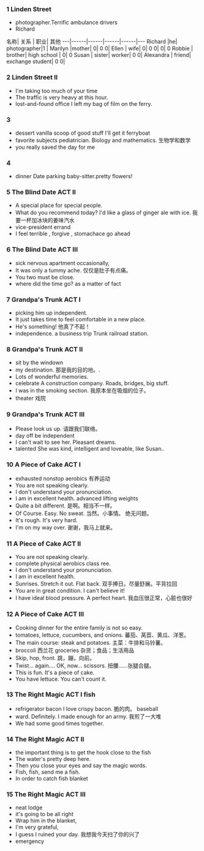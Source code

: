 ### 1 Linden Street
* photographer.Terrific ambulance drivers
* Richard

名称| 关系 | 职业|  其他
---|------|------|------|------|---
Richard  |he| photographer|1 |
Marilyn |mother| 0| 0 0|
Ellen | wife| 0| 0 0| 0| 0
Robbie | brother| high school |  0| 0
Susan | sister| worker| 0 0| 
Alexandra | friend| exchange student| 0 0| 

### 2 Linden Street II
* I'm taking too much of your time
* The traffic is very heavy at this hour.
* lost-and-found office I left my bag of film on the ferry. 
### 3
* dessert  vanilla  scoop of   good stuff I'll get it ferryboat
 * favorite subjects pediatrician. Biology and mathematics. 生物学和数学
 * you really saved the day for me

 ### 4
 * dinner Date  parking  baby-sitter.pretty flowers!


### 5 The Blind Date  ACT II
* A special place for special people. 
* What do you recommend today?  I'd like a glass of ginger ale with ice. 我要一杯加冰块的姜味汽水
* vice-president   errand 
* I feel terrible , forgive , stomachace go ahead

### 6 The Blind Date  ACT III
* sick nervous apartment occasionally, 
* It was only a tummy ache. 仅仅是肚子有点痛。
* You two must be close. 
* where did the time go? as a matter of fact 


### 7 Grandpa's Trunk ACT I

* picking him up  independent.
* It just takes time to feel comfortable in a new place.
* He's something! 他真了不起！
* independence. a business trip  Trunk railroad station.

### 8 Grandpa's Trunk ACT II

* sit by the windown
* my destination. 那是我的目的地。.
* Lots of wonderful memories. 
* celebrate A construction company. Roads, bridges, big stuff.
* I was in the smoking section. 我原本坐在吸烟的位子。
* theater 戏院
### 9 Grandpa's Trunk ACT III

* Please look us up. 请跟我们联络。
* day off  be independent
* I can't wait to see her.  Pleasant dreams. 
* talented She was kind, intelligent and loveable, like Susan..

### 10 A Piece of Cake ACT I
* exhausted  nonstop  aerobics 有养运动
* You are not speaking clearly.
* I don't understand your pronunciation.
* I am in excellent health. advanced  lifting weights
* Quite a bit different. 是啊。相当不一样。
* Of Course. Easy. No sweat. 当然。小事情。 绝无问题。
* It's rough. It's very hard.
* I'm on my way over. 谢谢，我马上就来。

### 11 A Piece of Cake ACT II
* You are not speaking clearly.
* complete physical  aerobics class ree.
* I don't understand your pronunciation.
* I am in excellent health.
* Sunrises. Stretch it out. Flat back. 双手捧日。尽量舒展。平背拉回
* You are in great condition. I can't believe it! 
* I have ideal blood pressure. A perfect heart. 我血压很正常，心脏也很好

### 12 A Piece of Cake ACT III
* Cooking dinner for the entire family is not so easy.
* tomatoes, lettuce, cucumbers, and onions. 蕃茄、莴苣、黄瓜、洋葱。
* The main course: steak and potatoes. 主菜：牛排和马铃薯。
* broccoli 西兰花  groceries 杂货；食品；生活用品
* Skip, hop, front. 跳，蹦，向前。 
* Twist... again.... OK, now... scissors. 扭腰……张腿合腿。 
* This is fun. It's a piece of cake. 
* You have lettuce. You can't count it.

### 13 The Right Magic ACT I fish
* refrigerator bacon I love crispy bacon. 脆的肉。 baseball 
* ward. Definitely. I made enough for an army. 我煎了一大堆
* We had some good times together.

### 14 The Right Magic ACT II
* the important thing is to get the hook close to the fish
* The water's pretty deep here. 
* Then you close your eyes and say the magic words. 
* Fish, fish, send me a fish. 
* In order to catch fish blanket

### 15 The Right Magic ACT III
* neat  lodge
*  it's going to be all right
* Wrap him in the blanket, 
* I'm very grateful, 
* I guess I ruined your day. 我想我今天扫了你的兴了
* emergency
